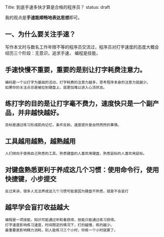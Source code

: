 Title: 到底手速多快才算是合格的程序员？
status: draft

我的观点是**手速能顺畅地表达思想**即可。

## 一、为什么要关注手速？
写作本文时与数名工作年限不等的程序员交流过，程序员对打字速度的态度大概会经历三个阶段：无意识，追求手速，
    编程是技能，

## 手速快慢不重要，重要的是别让打字耗费注意力。
    编码是一个以打字为基础的活动，打字耗费的注意力越多，思考程序本身的注意力就越少。
    如果你的关注点总是被拉到键盘上，就更加难以进入心流状态。

## 练打字的目的是让打字毫不费力，速度快只是一个副产品，并非越快越好。
    目标是通过练习形成肌肉记忆，条件反射。速度提升是自然而然的事情。

## 工具越用越熟，越熟越用
    人们倾向于使用自己熟悉的工具，熟悉键盘的人喜欢用键盘，熟悉鼠标的人喜欢用鼠标。

## 对键盘熟悉更利于养成这几个习惯：使用命令行，使用快捷键，小步提交
    反过来讲，很多人无法养成这几个习惯可能是因为键盘不熟悉，就是不会盲打

## 越早学会盲打收益越大
    编程是一项技能，知识可能通过听和看获得，技能只能通过练习获得。
    打字速度影响练习速度，时间限定的情况下，打的越慢，练的越少。
    最重要是影响精力消耗，别人能练习三个小时，你练一个小时就累了。
